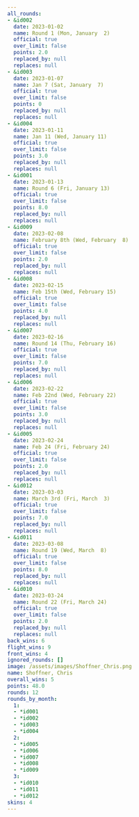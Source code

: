 ```yaml
---
all_rounds:
- &id002
  date: 2023-01-02
  name: Round 1 (Mon, January  2)
  official: true
  over_limit: false
  points: 2.0
  replaced_by: null
  replaces: null
- &id003
  date: 2023-01-07
  name: Jan 7 (Sat, January  7)
  official: true
  over_limit: false
  points: 0
  replaced_by: null
  replaces: null
- &id004
  date: 2023-01-11
  name: Jan 11 (Wed, January 11)
  official: true
  over_limit: false
  points: 3.0
  replaced_by: null
  replaces: null
- &id001
  date: 2023-01-13
  name: Round 6 (Fri, January 13)
  official: true
  over_limit: false
  points: 8.0
  replaced_by: null
  replaces: null
- &id009
  date: 2023-02-08
  name: February 8th (Wed, February  8)
  official: true
  over_limit: false
  points: 2.0
  replaced_by: null
  replaces: null
- &id008
  date: 2023-02-15
  name: Feb 15th (Wed, February 15)
  official: true
  over_limit: false
  points: 4.0
  replaced_by: null
  replaces: null
- &id007
  date: 2023-02-16
  name: Round 14 (Thu, February 16)
  official: true
  over_limit: false
  points: 7.0
  replaced_by: null
  replaces: null
- &id006
  date: 2023-02-22
  name: Feb 22nd (Wed, February 22)
  official: true
  over_limit: false
  points: 3.0
  replaced_by: null
  replaces: null
- &id005
  date: 2023-02-24
  name: Feb 24 (Fri, February 24)
  official: true
  over_limit: false
  points: 2.0
  replaced_by: null
  replaces: null
- &id012
  date: 2023-03-03
  name: March 3rd (Fri, March  3)
  official: true
  over_limit: false
  points: 7.0
  replaced_by: null
  replaces: null
- &id011
  date: 2023-03-08
  name: Round 19 (Wed, March  8)
  official: true
  over_limit: false
  points: 8.0
  replaced_by: null
  replaces: null
- &id010
  date: 2023-03-24
  name: Round 22 (Fri, March 24)
  official: true
  over_limit: false
  points: 2.0
  replaced_by: null
  replaces: null
back_wins: 6
flight_wins: 9
front_wins: 4
ignored_rounds: []
image: /assets/images/Shoffner_Chris.png
name: Shoffner, Chris
overall_wins: 5
points: 48.0
rounds: 12
rounds_by_month:
  1:
  - *id001
  - *id002
  - *id003
  - *id004
  2:
  - *id005
  - *id006
  - *id007
  - *id008
  - *id009
  3:
  - *id010
  - *id011
  - *id012
skins: 4
---
```

